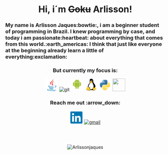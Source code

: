 <h1 align="center"> Hi, i´m <strike>Goku</strike> Arlisson!</h1>


<p><h3>My name is Arlisson Jaques:bowtie:, i am a beginner student of programming in Brazil. 
I knew programming by case, and today i am passionate:heartbeat: about everything that comes from 
this world.:earth_americas: I think that just like everyone at the 
beginning already learn a little of everything:exclamation:</h3></p>

<p><h3 align="center">But currently my focus is:</h3></p>

<p align="center">
  <a href="https://github.com/Arlissonjaques/estudos-java"><img src="https://github.com/devicons/devicon/blob/master/icons/java/java-original.svg" width="40" height="40"/></a>
  <img src="https://www.vectorlogo.zone/logos/git-scm/git-scm-icon.svg" alt="git" width="40" height="40"/>
  <img src="https://github.com/devicons/devicon/blob/master/icons/android/android-original-wordmark.svg" alt="android" width="40" height="40">
  <img src="https://github.com/devicons/devicon/blob/master/icons/linux/linux-original.svg" alt="linux" width="40" height="40">
  <a href="https://github.com/Arlissonjaques/apagador" target="_blank"><img src="https://github.com/devicons/devicon/blob/master/icons/python/python-original.svg" alt="python" width="40" height="40"></a>
  <img src="https://www.vectorlogo.zone/logos/flutterio/flutterio-icon.svg" width="40" height="40"/>
</p>

<p><h3  align="center">Reach me out :arrow_down:</h3></p>

<p align="center">
<a href="https://br.linkedin.com/?trk=guest_homepage-jobseeker_nav-header-logo"><img src="https://github.com/devicons/devicon/blob/master/icons/linkedin/linkedin-original.svg" alt="linkedib" width="40" height="40"></img></a>
<a href="https://gmail.com"><img src="https://www.flaticon.com/svg/static/icons/svg/732/732200.svg" alt="gmail" width="40" height="40"></img></a>
</p><br><br>


<p align="center"><img src="https://github-readme-stats.vercel.app/api?username=Arlissonjaques&count_private=true&show_icons=true&theme=monokai&icon_color=cc205e" alt="Arlissonjaques"/></p>



